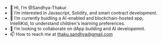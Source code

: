 - 👋 Hi, I’m @Sandhya-Thakur
- 👀 I’m interested in Javascript, Solidity, and smart contract development.
- 🌱 I’m currently buidling a AI-enabled and blockchain-hosted app, IntelliKid, to understand children's learning preferences.
- 💞️ I’m looking to collaborate on dApp building and AI developemnt. 
- 📫 How to reach me at thaku.sandhya@gmail.com

<!---
Sandhya-Thakur/Sandhya-Thakur is a ✨ special ✨ repository because its `README.md` (this file) appears on your GitHub profile.
You can click the Preview link to take a look at your changes.
--->
